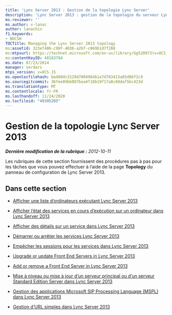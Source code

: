 ```yaml
---
title: 'Lync Server 2013 : Gestion de la topologie Lync Server'
description: 'Lync Server 2013 : gestion de la topologie du serveur Lync.'
ms.reviewer: ''
ms.author: v-lanac
author: lanachin
f1.keywords:
- NOCSH
TOCTitle: Managing the Lync Server 2013 topology
ms:assetid: 323ef486-c907-4036-a2bf-c869b1d7f288
ms:mtpsurl: https://technet.microsoft.com/en-us/library/Gg520973(v=OCS.15)
ms:contentKeyID: 48183784
ms.date: 07/23/2014
manager: serdars
mtps_version: v=OCS.15
ms.openlocfilehash: ba460dc3129d7004964b1a7d783413a85d06f2c9
ms.sourcegitcommit: 36fee89bb887bea4f18b19f17a8c69daf5bc423d
ms.translationtype: MT
ms.contentlocale: fr-FR
ms.lasthandoff: 11/24/2020
ms.locfileid: "49395205"
---
```

# <a name="managing-the-lync-server-2013-topology"></a>Gestion de la topologie Lync Server 2013

<div data-xmlns="http://www.w3.org/1999/xhtml">

<div class="topic" data-xmlns="http://www.w3.org/1999/xhtml" data-msxsl="urn:schemas-microsoft-com:xslt" data-cs="https://msdn.microsoft.com/">

<div data-asp="https://msdn2.microsoft.com/asp">



</div>

<div id="mainSection">

<div id="mainBody">

<span> </span>

_**Dernière modification de la rubrique :** 2012-10-11_

Les rubriques de cette section fournissent des procédures pas à pas pour les tâches que vous pouvez effectuer à l’aide de la page **Topology** du panneau de configuration de Lync Server 2013.

<div>

## <a name="in-this-section"></a>Dans cette section

  - [Afficher une liste d’ordinateurs exécutant Lync Server 2013](lync-server-2013-view-a-list-of-computers-running-lync-server-2013.md)

  - [Afficher l’état des services en cours d’exécution sur un ordinateur dans Lync Server 2013](lync-server-2013-view-the-status-of-services-running-on-a-computer.md)

  - [Afficher des détails sur un service dans Lync Server 2013](lync-server-2013-view-details-about-a-service.md)

  - [Démarrer ou arrêter les services Lync Server 2013](lync-server-2013-start-or-stop-lync-server-services.md)

  - [Empêcher les sessions pour les services dans Lync Server 2013](lync-server-2013-prevent-sessions-for-services.md)

  - [Upgrade or update Front End Servers in Lync Server 2013](lync-server-2013-upgrade-or-update-front-end-servers.md)

  - [Add or remove a Front End Server in Lync Server 2013](lync-server-2013-add-or-remove-a-front-end-server.md)

  - [Mise à niveau ou mise à jour d’un serveur principal ou d’un serveur Standard Edition Server dans Lync Server 2013](lync-server-2013-upgrade-or-update-a-back-end-server-or-standard-edition-server.md)

  - [Gestion des applications Microsoft SIP Processing Language (MSPL) dans Lync Server 2013](lync-server-2013-managing-microsoft-sip-processing-language-mspl-applications.md)

  - [Gestion d’URL simples dans Lync Server 2013](lync-server-2013-managing-simple-urls.md)

</div>

</div>

<span> </span>

</div>

</div>

</div>

